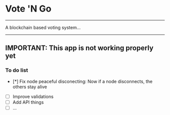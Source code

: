 # Vote 'N Go

---

A blockchain based voting system...

---

## IMPORTANT: This app is not working properly yet

### To do list

- [*] Fix node peaceful disconecting: Now if a node disconnects, the others stay alive
- [ ] Improve validations
- [ ] Add API things
- [ ] ...
